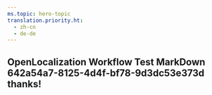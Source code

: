 ```yaml
---
ms.topic: hero-topic
translation.priority.ht: 
  - zh-cn
  - de-de
---
```

## OpenLocalization Workflow Test MarkDown 642a54a7-8125-4d4f-bf78-9d3dc53e373d thanks!
